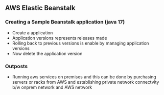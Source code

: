 AWS Elastic Beanstalk
------------------------
### Creating a Sample Beanstalk application (java 17)
* Create a application
* Application versions represents releases made
* Rolling back to previous versions is enable by managing application versions
* Now delete the application version

### Outposts
* Running aws services on premises and this can be done by purchasing servers or racks from AWS and establishing private network connectvity b/w onprem network and AWS network